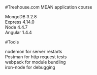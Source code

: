 #Treehouse.com MEAN application course

MongoDB 3.2.8  
Express 4.14.0  
Node 4.4.7  
Angular 1.4.4  
  
#Tools

nodemon for server restarts  
Postman for http request tests  
webpack for module bundling  
iron-node for debugging  
